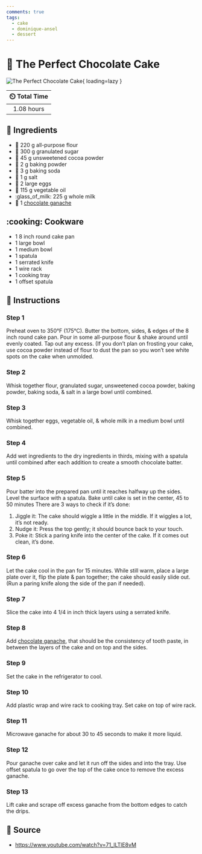 ```yaml
---
comments: true
tags:
  - cake
  - dominique-ansel
  - dessert
---
```

# :cake: The Perfect Chocolate Cake

![The Perfect Chocolate Cake](../../assets/images/the-perfect-chocolate-cake.jpg){ loading=lazy }

| :timer_clock: Total Time |
|:-----------------------: |
| 1.08 hours |

## :salt: Ingredients

- :ear_of_rice: 220 g all-purpose flour
- :candy: 300 g granulated sugar
- :chocolate_bar: 45 g unsweetened cocoa powder
- :dash: 2 g baking powder
- :cup_with_straw: 3 g baking soda
- :salt: 1 g salt
- :egg: 2 large eggs
- :carrot: 115 g vegetable oil
- :glass_of_milk: 225 g whole milk
- :chocolate_bar: 1 [chocolate ganache][1]

## :cooking: Cookware

- 1 8 inch round cake pan
- 1 large bowl
- 1 medium bowl
- 1 spatula
- 1 serrated knife
- 1 wire rack
- 1 cooking tray
- 1 offset spatula

## :pencil: Instructions

### Step 1

Preheat oven to 350°F (175°C). Butter the bottom, sides, & edges of the 8 inch round cake pan. Pour in some
all-purpose flour & shake around until evenly coated. Tap out any excess. (If you don’t plan on frosting your cake,
use cocoa powder instead of flour to dust the pan so you won’t see white spots on the cake when unmolded.

### Step 2

Whisk together flour, granulated sugar, unsweetened cocoa powder, baking powder, baking soda, & salt in a large bowl
until combined.

### Step 3

Whisk together eggs, vegetable oil, & whole milk in a medium bowl until combined.

### Step 4

Add wet ingredients to the dry ingredients in thirds, mixing with a spatula until combined after each addition to create
a smooth chocolate batter.

### Step 5

Pour batter into the prepared pan until it reaches halfway up the sides. Level the surface with a spatula. Bake until
cake is set in the center, 45 to 50 minutes There are 3 ways to check if it’s done:

1. Jiggle it: The cake should wiggle a little in the middle. If it wiggles a lot, it’s not ready.
2. Nudge it: Press the top gently; it should bounce back to your touch.
3. Poke it: Stick a paring knife into the center of the cake. If it comes out clean, it’s done.

### Step 6

Let the cake cool in the pan for 15 minutes. While still warm, place a large plate over it, flip the plate & pan
together; the cake should easily slide out. (Run a paring knife along the side of the pan if needed).

### Step 7

Slice the cake into 4 1/4 in inch thick layers using a serrated knife.

### Step 8

Add [chocolate ganache][1], that should be the consistency of tooth paste, in between the layers of the cake and on top
and the sides.

### Step 9

Set the cake in the refrigerator to cool.

### Step 10

Add plastic wrap and wire rack to cooking tray. Set cake on top of wire rack.

### Step 11

Microwave ganache for about 30 to 45 seconds to make it more liquid.

### Step 12

Pour ganache over cake and let it run off the sides and into the tray. Use offset spatula to go over the top of the cake
once to remove the excess ganache.

### Step 13

Lift cake and scrape off excess ganache from the bottom edges to catch the drips.

## :link: Source

- <https://www.youtube.com/watch?v=71_lLTlE8vM>

[1]: <../../ingredients/frosting/dominique-ansel's-chocolate-ganache.md>
